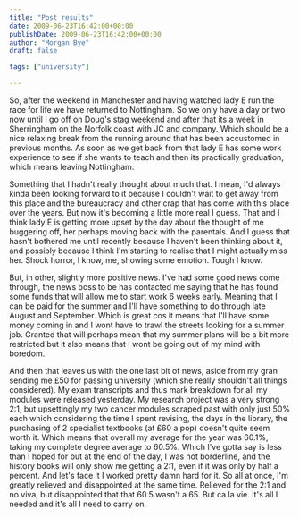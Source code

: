 ```yaml
---
title: "Post results"
date: 2009-06-23T16:42:00+00:00
publishDate: 2009-06-23T16:42:00+00:00
author: "Morgan Bye"
draft: false

tags: ["university"]

---
```


So, after the weekend in Manchester and having watched lady E run the race for life we have returned to Nottingham. So we only have a day or two now until I go off on Doug's stag weekend and after that its a week in Sherringham on the Norfolk coast with JC and company. Which should be a nice relaxing break from the running around that has been accustomed in previous months. As soon as we get back from that lady E has some work experience to see if she wants to teach and then its practically graduation, which means leaving Nottingham.

Something that I hadn't really thought about much that. I mean, I'd always kinda been looking forward to it because I couldn't wait to get away from this place and the bureaucracy and other crap that has come with this place over the years. But now it's becoming a little more real I guess. That and I think lady E is getting more upset by the day about the thought of me buggering off, her perhaps moving back with the parentals. And I guess that hasn't bothered me until recently because I haven't been thinking about it, and possibly because I think I'm starting to realise that I might actually miss her. Shock horror, I know, me, showing some emotion. Tough I know.

But, in other, slightly more positive news. I've had some good news come through, the news boss to be has contacted me saying that he has found some funds that will allow me to start work 6 weeks early. Meaning that I can be paid for the summer and I'll have something to do through late August and September. Which is great cos it means that I'll have some money coming in and I wont have to trawl the streets looking for a summer job. Granted that will perhaps mean that my summer plans will be a bit more restricted but it also means that I wont be going out of my mind with boredom.

And then that leaves us with the one last bit of news, aside from my gran sending me £50 for passing university (which she really shouldn't all things considered). My exam transcripts and thus mark breakdown for all my modules were released yesterday. My research project was a very strong 2:1, but upsettingly my two cancer modules scraped past with only just 50% each which considering the time I spent revising, the days in the library, the purchasing of 2 specialist textbooks (at £60 a pop) doesn't quite seem worth it. Which means that overall my average for the year was 60.1%, taking my complete degree average to 60.5%. Which I've gotta say is less than I hoped for but at the end of the day, I was not borderline, and the history books will only show me getting a 2:1, even if it was only by half a percent. And let's face it I worked pretty damn hard for it. So all at once, I'm greatly relieved and disappointed at the same time. Relieved for the 2:1 and no viva, but disappointed that that 60.5 wasn't a 65. But ca la vie. It's all I needed and it's all I need to carry on.
